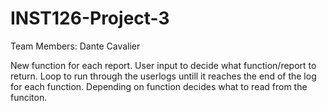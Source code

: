 # INST126-Project-3
Team Members: Dante Cavalier

New function for each report. User input to decide what function/report to return. 
Loop to run through the userlogs untill it reaches the end of the log for each function. 
Depending on function decides what to read from the funciton. 
